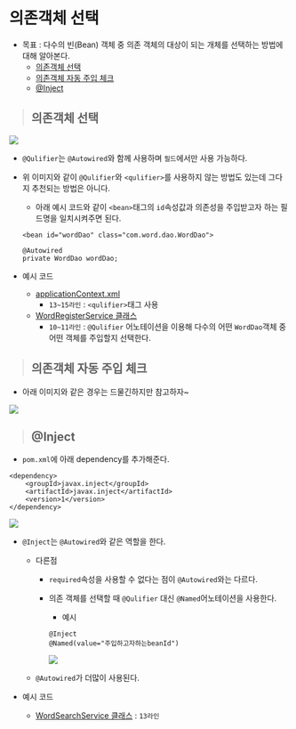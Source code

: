 # 의존객체 선택

+ 목표 : 다수의 빈(Bean) 객체 중 의존 객체의 대상이 되는 개체를 선택하는 방법에 대해 알아본다.
    + [의존객체 선택]()
    + [의존객체 자동 주입 체크]()
    + [@Inject]()

> ## 의존객체 선택

<img src="img1">

+ `@Qulifier`는 `@Autowired`와 함께 사용하며 `필드`에서만 사용 가능하다.
+ 위 이미지와 같이 `@Qulifier`와 `<qulifier>`를 사용하지 않는 방법도 있는데 그다지 추천되는 방법은 아니다.
    + 아래 예시 코드와 같이 `<bean>`태그의 `id`속성값과 의존성을 주입받고자 하는 필드명을 일치시켜주면 된다.

    ```
    <bean id="wordDao" class="com.word.dao.WordDao">
    ```

    ```
    @Autowired
    private WordDao wordDao;
    ```

+ 예시 코드
    + [applicationContext.xml]()
        + `13~15라인` : `<qulifier>`태그 사용
    + [WordRegisterService 클래스]()
        + `10~11라인` : `@Qulifier` 어노테이션을 이용해 다수의 어떤 `WordDao`객체 중 어떤 객체를 주입할지 선택한다.

> ## 의존객체 자동 주입 체크

+ 아래 이미지와 같은 경우는 드물긴하지만 참고하자~

<img src="img2">

> ## @Inject

+ `pom.xml`에 아래 dependency를 추가해준다.

```
<dependency>
    <groupId>javax.inject</groupId>
    <artifactId>javax.inject</artifactId>
    <version>1</version>
</dependency>
```

<img src="img3">

+ `@Inject`는 `@Autowired`와 같은 역할을 한다.
    + 다른점
        + `required`속성을 사용할 수 없다는 점이 `@Autowired`와는 다르다.
        + 의존 객체를 선택할 때 `@Qulifier` 대신 `@Named`어노테이션을 사용한다.
            + 예시

            ```
            @Inject
            @Named(value="주입하고자하는beanId")
            ```

            <img src="img4">

    + `@Autowired`가 더많이 사용된다.

+ 예시 코드 
    + [WordSearchService 클래스]() : `13라인`